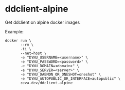 # ddclient-alpine
Get ddclient on alpine docker images

Example:

```
docker run \
       --rm \
       -ti \
       --net=host \
       -e "DYNU_USERNAME=<username>" \
       -e "DYNU_PASSWORD=<password>" \
       -e "DYNU_DOMAIN=<domain>" \
       -e "DYNU_SERVER=<server>" \
       -e "DYNU_DAEMON_OR_ONESHOT=oneshot" \
       -e "DYNU_AUTOPUBLIC_OR_INTERFACE=autopublic" \
       zeva-dev/ddclient-alpine
```
